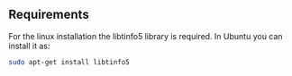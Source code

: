 

## Requirements

For the linux installation the libtinfo5 library is required. In Ubuntu you can install it as: 
```bash
sudo apt-get install libtinfo5
```